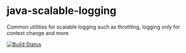 # java-scalable-logging
Common utilities for scalable logging such as throttling, logging only for context change and more

[![Build Status](https://travis-ci.org/LivePersonInc/java-scalable-logging.svg?branch=master)](https://travis-ci.org/LivePersonInc/java-scalable-logging)
